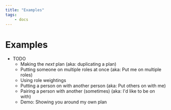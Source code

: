 ```yaml
---
title: "Examples"
tags: 
    - docs
---
```

# Examples

- TODO
    - Making the *next* plan (aka: duplicating a plan)
    - Putting someone on multiple roles at once (aka: Put me on multiple roles)
    - Using role weightings
    - Putting a person on with another person (aka: Put others on with me)
    - Pairing a person with another (sometimes) (aka: I'd like to be on with) 
    - Demo: Showing you around my own plan    
    
